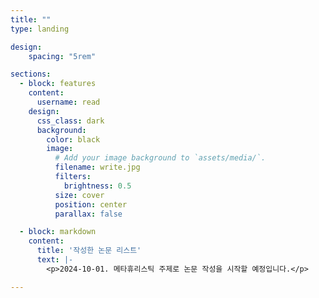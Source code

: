 ```yaml
---
title: ""
type: landing

design:
    spacing: "5rem"

sections:
  - block: features
    content:
      username: read
    design:
      css_class: dark
      background: 
        color: black
        image:
          # Add your image background to `assets/media/`.
          filename: write.jpg
          filters:
            brightness: 0.5
          size: cover
          position: center
          parallax: false

  - block: markdown
    content:
      title: '작성한 논문 리스트'
      text: |-
        <p>2024-10-01. 메타휴리스틱 주제로 논문 작성을 시작할 예정입니다.</p>

---
```




